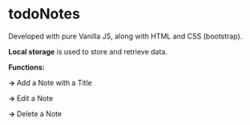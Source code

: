 # todoNotes
Developed with pure Vanilla JS, along with HTML and CSS (bootstrap).

<b>Local storage</b> is used to store and retrieve data.

<b>Functions:</b>

<b> -> </b> Add a Note with a Title

<b> -> </b> Edit a Note

<b> -> </b> Delete a Note


